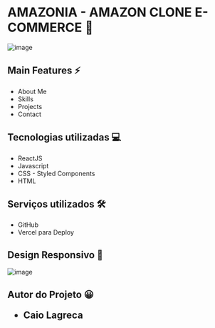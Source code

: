 <h1>AMAZONIA - AMAZON CLONE E-COMMERCE 🛒</h1>

![image](https://github.com/caiolagreca/portfolio/blob/main/src/images/porfolio_gif.gif)

<h2>Main Features ⚡</h2>
<ul>
  <li>About Me</li>
  <li>Skills</li>
  <li>Projects</li>
  <li>Contact</li>
</ul>

<h2>Tecnologias utilizadas 💻</h2>
<ul>
  <li>ReactJS</li>
  <li>Javascript</li>
  <li>CSS - Styled Components</li>
  <li>HTML</li>
</ul>

<h2>Serviços utilizados 🛠</h2>
<ul>
  <li>GitHub</li>
  <li>Vercel para Deploy</li>
</ul>

<h2>Design Responsivo 📱</h2>

![image](https://github.com/caiolagreca/portfolio/blob/main/src/images/porfolio_mobile_gif.gif)

<h2>Autor do Projeto 😀</2>
<ul>
  <li>Caio Lagreca</li>
</ul>
